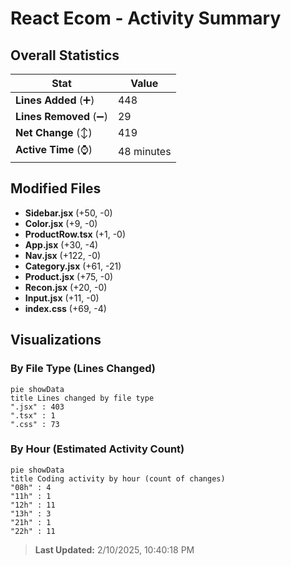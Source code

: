 # React Ecom - Activity Summary 

## Overall Statistics

| Stat                   | Value                                                             |
| ---------------------- | ----------------------------------------------------------------- |
| **Lines Added** (➕)   | 448                                          |
| **Lines Removed** (➖) | 29                                        |
| **Net Change** (↕)    | 419                |
| **Active Time** (⌚)   | 48 minutes |


## Modified Files
- **Sidebar.jsx** (+50, -0)
- **Color.jsx** (+9, -0)
- **ProductRow.tsx** (+1, -0)
- **App.jsx** (+30, -4)
- **Nav.jsx** (+122, -0)
- **Category.jsx** (+61, -21)
- **Product.jsx** (+75, -0)
- **Recon.jsx** (+20, -0)
- **Input.jsx** (+11, -0)
- **index.css** (+69, -4)

## Visualizations

### By File Type (Lines Changed)

```mermaid
pie showData
title Lines changed by file type
".jsx" : 403
".tsx" : 1
".css" : 73
```

### By Hour (Estimated Activity Count)

```mermaid
pie showData
title Coding activity by hour (count of changes)
"08h" : 4
"11h" : 1
"12h" : 11
"13h" : 3
"21h" : 1
"22h" : 11
```


> **Last Updated:** 2/10/2025, 10:40:18 PM